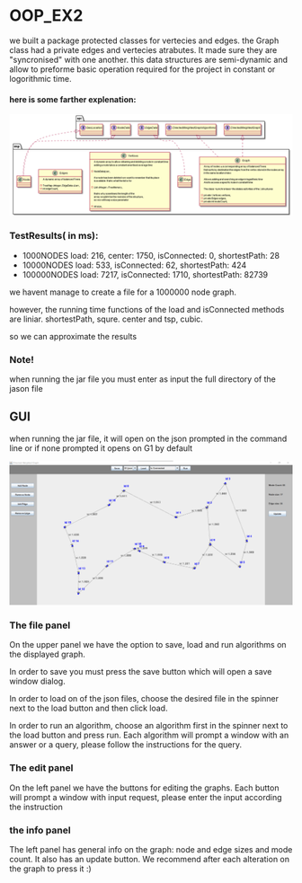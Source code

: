 # OOP_EX2

we built a package protected classes for vertecies and edges.
the Graph class had a private edges and vertecies atrabutes.
It made sure they are "syncronised" with one another.
this data structures are semi-dynamic and allow to preforme basic operation
required for the project in constant or logorithmic time.

#### here is some farther explenation:

![github-small](https://github.com/sonyamonyaa/OOP_EX2/blob/main/src/UMLs/Ex2_uml.png)


### TestResults( in ms):

+ 1000NODES
load: 216, 
center: 1750, 
isConnected: 0, 
shortestPath: 28
+ 10000NODES
load: 533, 
isConnected: 62, 
shortestPath: 424 
+ 100000NODES
load: 7217, 
isConnected: 1710, 
shortestPath: 82739


we havent manage to create a file for a 1000000 node graph.

however, the running time functions of the load and isConnected methods are liniar.
shortestPath, squre.
center and tsp, cubic.

so we can approximate the results



### Note!
when running the jar file you must enter as input the full directory of the jason file

## GUI
when running the jar file, it will open on the json prompted in the command line
or if none prompted it opens on G1 by default

![img_2.png](img_2.png)

### The file panel
On the upper panel we have the option to save, load and run algorithms on the displayed graph.

In order to save you must press the save button which will open a save window dialog. 

In order to load on of the json files, choose the desired file in the spinner next to the load button and then click load.

In order to run an algorithm, choose an algorithm first in the spinner next to the load button and press run.
Each algorithm will prompt a window with an answer or a query, please follow the instructions for the query.

### The edit panel
On the left panel we have the buttons for editing the graphs.
Each button will prompt a window with input request, please enter the input according the instruction

### the info panel
The left panel has general info on the graph: node and edge sizes and mode count.
It also has an update button. We recommend after each alteration on the graph to press it :) 

